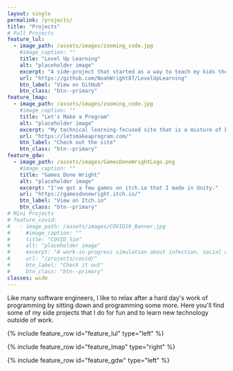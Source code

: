 ```yaml
---
layout: single
permalink: /projects/
title: "Projects"
# Full Projects
feature_lul:
  - image_path: /assets/images/zooming_code.jpg
    #image_caption: ""
    title: "Level Up Learning"
    alt: "placeholder image"
    excerpt: "A side-project that started as a way to teach my kids their spelling words but has slowly grown bigger and bigger."
    url: "https://github.com/NoahWright87/LevelUpLearning"
    btn_label: "View on GitHub"
    btn_class: "btn--primary"
feature_lmap:
  - image_path: /assets/images/zooming_code.jpg
    #image_caption: ""
    title: "Let's Make a Program"
    alt: "placeholder image"
    excerpt: "My technical learning-focused site that is a mixture of basic tutorials for newbies and me <a href='https://www.swyx.io/learn-in-public/' target='_blank'>learning in public</a>."
    url: "https://letsmakeaprogram.com/"
    btn_label: "Check out the site"
    btn_class: "btn--primary"
feature_gdw:
  - image_path: /assets/images/GamesDoneWrightLogo.png
    #image_caption: ""
    title: "Games Done Wright"
    alt: "placeholder image"
    excerpt: "I've got a few games on itch.io that I made in Unity."
    url: "https://gamesdonewright.itch.io/"
    btn_label: "View on Itch.io"
    btn_class: "btn--primary"
# Mini Projects
# feature_covid:
#   - image_path: /assets/images/COVID19_Banner.jpg
#     #image_caption: ""
#     title: "COVID Sim"
#     alt: "placeholder image"
#     excerpt: "A work-in-progress simulation about infection, social distancing, and masks."
#     url: "/projects/covid/"
#     btn_label: "Check it out"
#     btn_class: "btn--primary"
classes: wide
---
```


Like many software engineers, I like to relax after a hard day's work of programming by sitting down and programming some more.  Here you'll find some of my side projects that I do for fun and to learn new technology outside of work.

{% include feature_row id="feature_lul" type="left" %}

{% include feature_row id="feature_lmap" type="right" %}

{% include feature_row id="feature_gdw" type="left" %}

<!-- ## Mini-Projects
This is a spot for little things that I have played around with in order to try something new.
They don't have another proper place, so they live here on my dev site.

{% include feature_row id="feature_covid" type="left" %} -->
